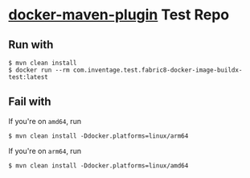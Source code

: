 # [docker-maven-plugin] Test Repo

## Run with

```shell
$ mvn clean install
$ docker run --rm com.inventage.test.fabric8-docker-image-buildx-test:latest
```

## Fail with

If you're on `amd64`, run

```shell
$ mvn clean install -Ddocker.platforms=linux/arm64
```

If you're on `arm64`, run

```shell
$ mvn clean install -Ddocker.platforms=linux/amd64
```

[docker-maven-plugin]: https://github.com/fabric8io/docker-maven-plugin
